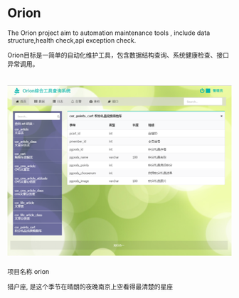 Orion 
=================================

The Orion project aim to automation maintenance tools , include data structure,health check,api exception check.

Orion目标是一简单的自动化维护工具，包含数据结构查询、系统健康检查、接口异常调用。

 
![Alt text](https://raw.githubusercontent.com/toeasy/orion/master/screenshot.png "screenshot")
=================================

项目名称 orion

猎户座, 是这个季节在晴朗的夜晚南京上空看得最清楚的星座
